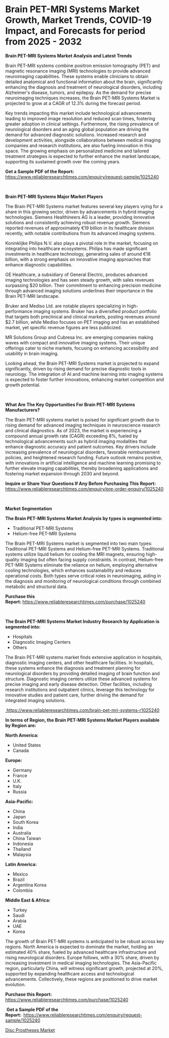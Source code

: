 <p><h1>Brain PET-MRI Systems Market Growth, Market Trends, COVID-19 Impact, and Forecasts for period from 2025 - 2032</h1></p><p><strong>Brain PET-MRI Systems Market Analysis and Latest Trends</strong></p>
<p><p>Brain PET-MRI systems combine positron emission tomography (PET) and magnetic resonance imaging (MRI) technologies to provide advanced neuroimaging capabilities. These systems enable clinicians to obtain detailed anatomical and functional information about the brain, significantly enhancing the diagnosis and treatment of neurological disorders, including Alzheimer's disease, tumors, and epilepsy. As the demand for precise neuroimaging techniques increases, the Brain PET-MRI Systems Market is projected to grow at a CAGR of 12.3% during the forecast period. </p><p>Key trends impacting this market include technological advancements leading to improved image resolution and reduced scan times, fostering greater adoption in clinical settings. Furthermore, the rising prevalence of neurological disorders and an aging global population are driving the demand for advanced diagnostic solutions. Increased research and development activities, alongside collaborations between medical imaging companies and research institutions, are also fueling innovation in this space. The growing emphasis on personalized medicine and tailored treatment strategies is expected to further enhance the market landscape, supporting its sustained growth over the coming years.</p></p>
<p><strong>Get a Sample PDF of the Report:&nbsp;</strong> <a href="https://www.reliableresearchtimes.com/enquiry/request-sample/1025240?utm_campaign=2221&utm_medium=2&utm_source=Github&utm_content=ia&utm_term=05032025&utm_id=brain-pet-mri-systems">https://www.reliableresearchtimes.com/enquiry/request-sample/1025240</a></p>
<p>&nbsp;</p>
<p><strong>Brain PET-MRI Systems Major Market Players</strong></p>
<p><p>The Brain PET-MRI Systems market features several key players vying for a share in this growing sector, driven by advancements in hybrid imaging technologies. Siemens Healthineers AG is a leader, providing innovative solutions and consistently achieving robust revenue growth. Siemens reported revenues of approximately €19 billion in its healthcare division recently, with notable contributions from its advanced imaging systems.</p><p>Koninklijke Philips N.V. also plays a pivotal role in the market, focusing on integrating into healthcare ecosystems. Philips has made significant investments in healthcare technology, generating sales of around €18 billion, with a strong emphasis on innovative imaging approaches that enhance diagnostic capabilities.</p><p>GE Healthcare, a subsidiary of General Electric, produces advanced imaging technologies and has seen steady growth, with sales revenues surpassing $20 billion. Their commitment to enhancing precision medicine through advanced imaging solutions underlines their importance in the Brain PET-MRI landscape.</p><p>Bruker and Mediso Ltd. are notable players specializing in high-performance imaging systems. Bruker has a diversified product portfolio that targets both preclinical and clinical markets, posting revenues around $2.7 billion, while Mediso focuses on PET imaging and has an established market, yet specific revenue figures are less publicized.</p><p>MR Solutions Group and Cubresa Inc. are emerging companies making waves with compact and innovative imaging systems. Their unique offerings cater to niche markets, focusing on enhancing accessibility and usability in brain imaging.</p><p>Looking ahead, the Brain PET-MRI Systems market is projected to expand significantly, driven by rising demand for precise diagnostic tools in neurology. The integration of AI and machine learning into imaging systems is expected to foster further innovations, enhancing market competition and growth potential.</p></p>
<p>&nbsp;</p>
<p><strong>What Are The Key Opportunities For Brain PET-MRI Systems Manufacturers?</strong></p>
<p><p>The Brain PET-MRI systems market is poised for significant growth due to rising demand for advanced imaging techniques in neuroscience research and clinical diagnostics. As of 2023, the market is experiencing a compound annual growth rate (CAGR) exceeding 8%, fueled by technological advancements such as hybrid imaging modalities that enhance diagnostic accuracy and patient outcomes. Key drivers include increasing prevalence of neurological disorders, favorable reimbursement policies, and heightened research funding. Future outlook remains positive, with innovations in artificial intelligence and machine learning promising to further elevate imaging capabilities, thereby broadening applications and fostering market expansion through 2030 and beyond.</p></p>
<p><strong>Inquire or Share Your Questions If Any Before Purchasing This Report:</strong> <a href="https://www.reliableresearchtimes.com/enquiry/pre-order-enquiry/1025240?utm_campaign=2221&utm_medium=2&utm_source=Github&utm_content=ia&utm_term=05032025&utm_id=brain-pet-mri-systems">https://www.reliableresearchtimes.com/enquiry/pre-order-enquiry/1025240</a></p>
<p>&nbsp;</p>
<p><strong>Market Segmentation</strong></p>
<p><strong>The Brain PET-MRI Systems Market Analysis by types is segmented into:</strong></p>
<p><ul><li>Traditional PET-MRI Systems</li><li>Helium-free PET-MRI Systems</li></ul></p>
<p><p>The Brain PET-MRI Systems market is segmented into two main types: Traditional PET-MRI Systems and Helium-free PET-MRI Systems. Traditional systems utilize liquid helium for cooling the MRI magnets, ensuring high-quality imaging but often facing supply constraints. In contrast, Helium-free PET-MRI Systems eliminate the reliance on helium, employing alternative cooling technologies, which enhances sustainability and reduces operational costs. Both types serve critical roles in neuroimaging, aiding in the diagnosis and monitoring of neurological conditions through combined metabolic and structural data.</p></p>
<p><strong>Purchase this Report:&nbsp;</strong><a href="https://www.reliableresearchtimes.com/purchase/1025240?utm_campaign=2221&utm_medium=2&utm_source=Github&utm_content=ia&utm_term=05032025&utm_id=brain-pet-mri-systems">https://www.reliableresearchtimes.com/purchase/1025240</a></p>
<p>&nbsp;</p>
<p><strong>The Brain PET-MRI Systems Market Industry Research by Application is segmented into:</strong></p>
<p><ul><li>Hospitals</li><li>Diagnostic Imaging Centers</li><li>Others</li></ul></p>
<p><p>The Brain PET-MRI systems market finds extensive application in hospitals, diagnostic imaging centers, and other healthcare facilities. In hospitals, these systems enhance the diagnosis and treatment planning for neurological disorders by providing detailed imaging of brain function and structure. Diagnostic imaging centers utilize these advanced systems for precise imaging and early disease detection. Other facilities, including research institutions and outpatient clinics, leverage this technology for innovative studies and patient care, further driving the demand for integrated imaging solutions.</p></p>
<p><a href="https://www.reliableresearchtimes.com/brain-pet-mri-systems-r1025240?utm_campaign=2221&utm_medium=2&utm_source=Github&utm_content=ia&utm_term=05032025&utm_id=brain-pet-mri-systems">&nbsp;https://www.reliableresearchtimes.com/brain-pet-mri-systems-r1025240</a></p>
<p><strong>In terms of Region, the Brain PET-MRI Systems Market Players available by Region are:</strong></p>
<p>
    <p> <strong> North America: </strong>
        <ul>
            <li>United States</li>
            <li>Canada</li>
        </ul>
        </p> 
    <p> <strong> Europe: </strong>
        <ul>
            <li>Germany</li>
            <li>France</li>
            <li>U.K.</li>
            <li>Italy</li>
            <li>Russia</li>
        </ul>
        </p> 
    <p> <strong> Asia-Pacific: </strong>
        <ul>
            <li>China</li>
            <li>Japan</li>
            <li>South Korea</li>
            <li>India</li>
            <li>Australia</li>
            <li>China Taiwan</li>
            <li>Indonesia</li>
            <li>Thailand</li>
            <li>Malaysia</li>
        </ul>
        </p> 
    <p> <strong> Latin America: </strong>
        <ul>
            <li>Mexico</li>
            <li>Brazil</li>
            <li>Argentina Korea</li>
            <li>Colombia</li>
        </ul>
        </p> 
    <p> <strong> Middle East & Africa: </strong>
        <ul>
            <li>Turkey</li>
            <li>Saudi</li>
            <li>Arabia</li>
            <li>UAE</li>
            <li>Korea</li>
        </ul>
    </p>
    </p>
<p><p>The growth of Brain PET-MRI systems is anticipated to be robust across key regions. North America is expected to dominate the market, holding an estimated 40% share, fueled by advanced healthcare infrastructure and rising neurological disorders. Europe follows, with a 30% share, driven by increasing investment in medical imaging technologies. The Asia-Pacific region, particularly China, will witness significant growth, projected at 20%, supported by expanding healthcare access and technological advancements. Collectively, these regions are positioned to drive market evolution.</p></p>
<p><strong>Purchase this Report: </strong><a href="https://www.reliableresearchtimes.com/purchase/1025240?utm_campaign=2221&utm_medium=2&utm_source=Github&utm_content=ia&utm_term=05032025&utm_id=brain-pet-mri-systems">https://www.reliableresearchtimes.com/purchase/1025240</a></p>
<p>&nbsp;<strong>Get a Sample PDF of the Report:&nbsp;&nbsp;</strong><a href="https://www.reliableresearchtimes.com/enquiry/request-sample/1025240?utm_campaign=2221&utm_medium=2&utm_source=Github&utm_content=ia&utm_term=05032025&utm_id=brain-pet-mri-systems">https://www.reliableresearchtimes.com/enquiry/request-sample/1025240</a></p>
<p><strong></strong></p>
<p><p><a href="https://github.com/delindacallegari68/Market-Research-Report-List-1/blob/main/disc-prostheses-market.md?utm_campaign=2221&utm_medium=2&utm_source=Github&utm_content=ia&utm_term=05032025&utm_id=brain-pet-mri-systems">Disc Prostheses Market</a></p></p>